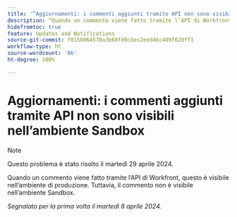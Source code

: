 ```yaml
---
title: '“Aggiornamenti: i commenti aggiunti tramite API non sono visibili nell’ambiente Sandbox”'
description: “Quando un commento viene fatto tramite l’API di Workfront, questo è visibile nell’ambiente di produzione.” Tuttavia, il commento non è visibile nell’ambiente Sandbox.         ”
hidefromtoc: true
feature: Updates and Notifications
source-git-commit: f0156064570a3b68fd9cbec2eed46c489f628ff1
workflow-type: ht
source-wordcount: '86'
ht-degree: 100%

---
```



# Aggiornamenti: i commenti aggiunti tramite API non sono visibili nell’ambiente Sandbox

>[!NOTE]
>
>Questo problema è stato risolto il martedì 29 aprile 2024.

Quando un commento viene fatto tramite l’API di Workfront, questo è visibile nell’ambiente di produzione. Tuttavia, il commento non è visibile nell’ambiente Sandbox.

_Segnalato per la prima volta il martedì 8 aprile 2024._


